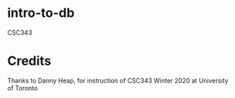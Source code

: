 # intro-to-db
CSC343

# Credits
Thanks to Danny Heap, for instruction of CSC343 Winter 2020 at University of Toronto
